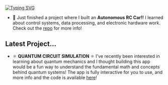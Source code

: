 [![Typing SVG](https://readme-typing-svg.demolab.com?font=Fira+Code&size=40&duration=3000&pause=1000&color=E19B1F&center=true&vCenter=true&width=1000&height=100&lines=Hi!+My+name+is+Raghav+%F0%9F%91%8B;I'm+an+Engineering+Student+%40+UIUC;Check+Out+My+Projects+Below+%E2%AC%87%EF%B8%8F)](https://git.io/typing-svg)

- 🚗 Just finished a project where I built an **Autonomous RC Car!!** I learned about control systems, data processing, and electronic hardware work. Check out the [repo](https://github.com/RaghavS06/autonomous-rc-car) for more info!

## Latest Project...
- ⚛ **QUANTUM CIRCUIT SIMULATION** ⚛ I've recently been interested in learning about quantum mechanics and I thought building this app would be a fun way to understand the fundamental math and concepts behind quantum systems! The app is fully interactive for you to use, and more info and the code is available [here](https://github.com/RaghavS06/interactive-quantum-simulator)!
<!--
**RaghavS06/RaghavS06** is a ✨ _special_ ✨ repository because its `README.md` (this file) appears on your GitHub profile.

Here are some ideas to get you started:

- 🔭 I’m currently working on ...
- 🌱 I’m currently learning ...
- 👯 I’m looking to collaborate on ...
- 🤔 I’m looking for help with ...
- 💬 Ask me about ...
- 📫 How to reach me: ...
- 😄 Pronouns: ...
- ⚡ Fun fact: ...
-->
